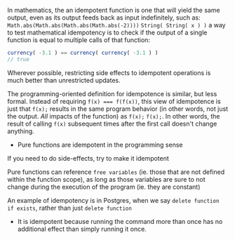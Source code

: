 
In mathematics, the an idempotent function is one that will yield the same output, even as its output feeds back as input indefinitely, such as:
`Math.abs(Math.abs(Math.abs(Math.abs(-2))))`
`String( String( x ) )`
a way to test mathematical idempotency is to check if the output of a single function is equal to multiple calls of that function:
```js
currency( -3.1 ) == currency( currency( -3.1 ) )
// true
```
Wherever possible, restricting side effects to idempotent operations is much better than unrestricted updates.

The programming-oriented definition for idempotence is similar, but less formal. Instead of requiring `f(x) === f(f(x))`, this view of idempotence is just that `f(x);` results in the same program behavior (in other words, not just the output. *All* impacts of the function) as `f(x);` `f(x);`. In other words, the result of calling `f(x)` subsequent times after the first call doesn't change anything.
- Pure functions are idempotent in the programming sense

If you need to do side-effects, try to make it idempotent

Pure functions can reference `free variables` (ie. those that are not defined within the function scope), as long as those variables are sure to not change during the execution of the program (ie. they are constant)

An example of idempotency is in Postgres, when we say `delete function if exists`, rather than just `delete function`
- It is idempotent because running the command more than once has no additional effect than simply running it once.

